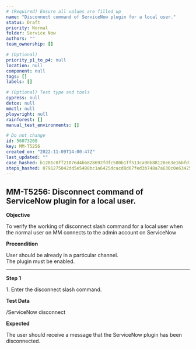 ```yaml
---
# (Required) Ensure all values are filled up
name: "Disconnect command of ServiceNow plugin for a local user."
status: Draft
priority: Normal
folder: Service Now
authors: ""
team_ownership: []

# (Optional)
priority_p1_to_p4: null
location: null
component: null
tags: []
labels: []

# (Optional) Test type and tools
cypress: null
detox: null
mmctl: null
playwright: null
rainforest: []
manual_test_environments: []

# Do not change
id: 56073208
key: MM-T5256
created_on: "2022-11-09T14:00:47Z"
last_updated: ""
case_hashed: b1201c0ff21076d4bb828692fdfc580b1ff513ca90b88128e63e16bfd76a058bbef1663f441499bc0fc219ae7bf103a6
steps_hashed: 0791275042dd5e5488bc1a6425dcacd8d67fed3b748a7a630c0e6342598a71806f3af400429e5622b6421ce4a3a29fc7
---
```


<!-- (Auto-generated) Based on frontmatter's "key" and "name" -->

## MM-T5256: Disconnect command of ServiceNow plugin for a local user.

**Objective**

To verify the working of disconnect slash command for a local user when the normal user on MM connects to the admin account on ServiceNow

**Precondition**

User should be already in a particular channel.\
The plugin must be enabled.

---

**Step 1**

1\. Enter the disconnect slash command.

**Test Data**

/ServiceNow disconnect

**Expected**

The user should receive a message that the ServiceNow plugin has been disconnected.

